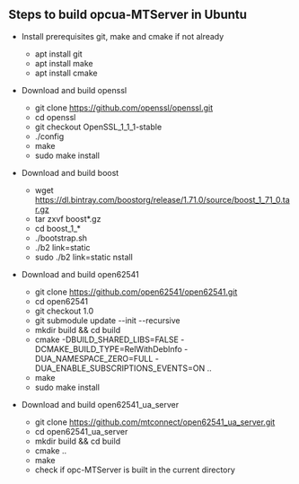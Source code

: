 ## Steps to build opcua-MTServer in Ubuntu

- Install prerequisites git, make and cmake if not already
	- apt install git
	- apt install make
	- apt install cmake
	
- Download and build openssl
	- git clone https://github.com/openssl/openssl.git
	- cd openssl
	- git checkout OpenSSL_1_1_1-stable
	- ./config
	- make
	- sudo make install

- Download and build boost
	- wget https://dl.bintray.com/boostorg/release/1.71.0/source/boost_1_71_0.tar.gz
	- tar zxvf boost*.gz
	- cd boost_1_*
	- ./bootstrap.sh
	- ./b2 link=static
	- sudo ./b2 link=static nstall

- Download and build open62541
	- git clone https://github.com/open62541/open62541.git
	- cd open62541
	- git checkout 1.0
	- git submodule update --init --recursive
	- mkdir build && cd build
	- cmake -DBUILD_SHARED_LIBS=FALSE -DCMAKE_BUILD_TYPE=RelWithDebInfo -DUA_NAMESPACE_ZERO=FULL -DUA_ENABLE_SUBSCRIPTIONS_EVENTS=ON ..
	- make
	- sudo make install

-  Download and build open62541_ua_server
	- git clone https://github.com/mtconnect/open62541_ua_server.git
	- cd open62541_ua_server
	- mkdir build && cd build
	- cmake ..
	- make
	- check if opc-MTServer is built in the current directory

